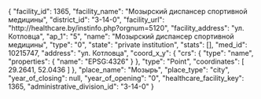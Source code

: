 {
    "facility_id": 1365,
    "facility_name": "Мозырский диспансер спортивной медицины",
    "district_id": "3-14-0",
    "facility_url": "http:\/\/healthcare.by\/instinfo.php?orgnum=5120",
    "facility_address": "ул. Котловца",
    "ap_1": "5",
    "name": "Мозырский диспансер спортивной медицины",
    "type": "0",
    "state": "private institution",
    "stats": [],
    "med_id": 10215747,
    "address": "ул. Котловца",
    "coord_x_y": {
        "crs": {
            "type": "name",
            "properties": {
                "name": "EPSG:4326"
            }
        },
        "type": "Point",
        "coordinates": [
            29.2641,
            52.0436
        ]
    },
    "place_name": "Мозырь",
    "place_type": "city",
    "year_of_closing": null,
    "year_of_opening": "0",
    "healthcare_facility_key": 1365,
    "administrative_division_id": "3-14-0"
}